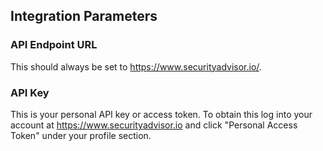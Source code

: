 ## Integration Parameters

### API Endpoint URL
This should always be set to https://www.securityadvisor.io/.

### API Key
This is your personal API key or access token. To obtain this log into your account at https://www.securityadvisor.io and click "Personal Access Token" under your profile section.